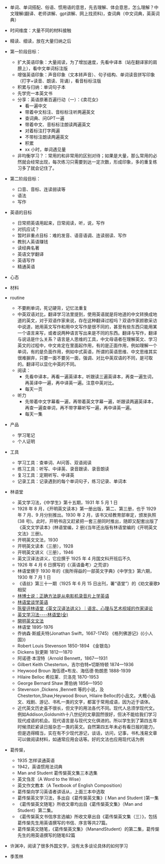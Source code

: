 - 单词、单词搭配、俗语、惯用语的意思，先去理解、体会意思，怎么理解？中文理解(翻译、老师讲解、gpt讲解、网上找资料)，查词典（中文词典，英英词典）
- 时间维度：大量不同的材料接触
- 精读、细读，放在大量归纳之后
- 第一阶段目标：
    - 扩大英语印象：大量阅读，为了增加速度，先看中译本（站在翻译家的肩膀上），看中文单词标注版
    - 增强英语印象：声音印象（文本转声音）、句子结构、单词读音拼写印象（打字+读音、朗读、背诵），看音标标注版
    - 积累与归纳：单词句子本
    - 先学完一本英文书
    - 分享：英语原著百遍行动（一）：《卖花女》
        - 看一遍中文
        - 带着中文标注、音标标注听两遍英文
        - 查词典、问GPT一遍
        - 带着中文、音标标注朗读两遍英文
        - 对着标注打字两遍
        - 不带标注朗读两遍英文
        - 积累
        - xx 小时，单词遇见量
    - 非均衡学习？：常用的和非常用的区别对待；如果是大量，那么常用的必然就会经常出现，每次练习只需要到达一定次数，形成印象，多的重复练习多了就会记住了。
- 第二阶段目标：
    - 口音、音标、连读弱读等
    - 语法
    - 写作

- 英语的目标
    - 日常把英语用起来，日常阅读，听，说，写作
    - 对抗应试？
    - 暂时非重点目标：难的发音、语音语调、连读弱读、写作
    - 教别人英语赚钱
    - 读经典名著
    - 英语文学翻译
    - 英语写作
    - 精通英语
- 心态
- 材料
- routine
    - 不要刷单词，死记硬背，记忆法重复
    - 中英双语对比，翻译学习法里提到，使用英语就是将地道的中文转换成地道的英文，对于双语作家来说，存在这种翻译过程吗？双语作家颜歌采访中说道，她用英文写作和用中文写作是很不同的，甚至有些东西只能用某一个语言来写，或者说两种语言写出来是不同的东西。翻译与写作，翻译与说话是什么关系？语言是人思维的工具，中文母语者在理解英文、学习英文的过程中，中文肯定在里面起作用，有的是正面作用，例如理解一个单词，有的是负面作用，例如中式英语，所谓的英语思维、中文思维其实很难摒弃，只要一面不要另一面，强调、对比中英双语的不同，是可取的。翻译可以显化中英的不同。
    - 阅读：
        - 先看中译本，再看一遍英译本，听跟读三遍英译本，再查一遍生词，再英译中一遍，再中译英一遍。注意中英对比。
        - 每天一页
    - 听力
        - 先带着中文字幕看一遍，再带着英文字幕一遍，听跟读两遍英译本，再查一遍查单词，再不带字幕听写一遍，再中译英一遍。
        - 每天一集
- 产品
    - 学习笔记
    - 个人证明
- 工具
    - 学习工具：查单词、AI问答、双语阅读
    - 练习工具：听写、中译英、录音跟读、录音朗读
    - 复习工具：定期听写、中译英
    - 记录工具：记录遇到的每个单词句子，练习记录、单词本
- 林语堂
    - 英文学习法，《中学生》第十五期，1931 年 5 月 1 日
    - 1928 年 8 月，《开明英文读本》第一册出版，第二、第三册，也于 1929 年 7 月、9 月分别推出。1930 年 2 月，该书又经教育部审定，颁发执照(38 号)。此时，开明书店又赶紧把一套三册同时推出，随即又配套出版了《英文文学读本》(林语堂编，2 册)(当年还出版有林语堂编的《开明英文文法》三册)。
    - 开明英文文法，1930
    - 开明英文读本（三册），1928
    - 开明英文讲义（三册），1946
    - 英文汉译法讲义，它应撰于 1925 年 4 月国文科开班后不久
    - 1926 年 4 月 6 日撰写的《〈英语备考〉之荒谬》
    - 林语堂撰于 1930 年的《我所得益的一部英文字典》《中学生》第六期，1930 年 7 月 1 日
    - 《语丝》第三十一期（1925 年 6 月 15 日出刊，署“语堂”）的《劝文豪歌》相契
    - [林博士说：正确方法是从电影机录音片上学英语](https://www.yingyushijie.com/information/detail/id/1801.html)
    - [林语堂谈学英语](https://www.sohu.com/a/258378079_479536)
    - [陈斐评林语堂《英文汉译法讲义》｜语言、心理与艺术视域的作家译论](https://m.thepaper.cn/newsDetail_forward_26635857)
    - [英文学习法----林语堂(全) ](https://www.douban.com/group/topic/10729618/?_i=1904640iU1BFbI)
    - [開明英文文法](https://taiwanebook.ncl.edu.tw/zh-tw/book/NCL-002528376/reader)
    - 林语堂 1895-1976
    - 乔纳森·斯威夫特(Jonathan Swift，1667-1745) 《格列佛游记》(《小人国》)
    - Robert Louis Stevenson 1850-1894 《金银岛》
    - Dickens 狄更斯 1812—1870
    - 阿诺德·本涅特（Arnold Bennett，1867—1931
    - Gilbert Keith Chesterton，吉尔伯特•切斯特顿 1874—1936
    - Heywood Broun 海伍德•布龙、海伍德·勃朗恩 1888-1939
    - Hilaire Belloc 希拉莱．贝洛克 1870-1953
    - George Bernard Shaw 萧伯纳 1856—1950
    - Stevenson ,Dickens ,Bennett 等的小说，及Chesterton,Shaw,Heywood Broun, Hilaire Belloc的小品文。大概小品文、戏剧、游记、书札一类的文字，都富于常用成语，因为近于语体。
    - 近代英文历史虽不很长，但文字的用法各代不同。现代人总须学现代文。例如Addison,Goldsmith十八世纪的文章固然很好，但决不能给我们学习现代成语的机会。现代语言是与现代文化俱进的。所以学生到了第四五年时候须赶紧读日报杂志一类的英文。自然第四五年未必有看日报的能力，但是选得精当，实在有不少现代游记，谈话，访问，记事，书札浅易文章可以做阅读材料，如通常应用会话等。好的文法也应用现代话为例
- 葛传椝，
    - 1935 怎样读通英语
    - 1942，英语惯用法词典
    - Man and Student 葛传椝英文集三本选集
    - 英文刍言（A Word to the Wise）
    - 英文作文教本（A Textbook of English Composition）
    - 葛传椝向学习英语者讲话从，上面三本中选取
    - 葛传椝英文学习法，多出自《葛传椝英文集》( Man and Student )第一集
    - 《葛传椝英文随笔》所收文章均出自《葛传椝英文集》（Man and Student）第二集。
    - 《葛传椝英文书信序言选编》所收文章出自《葛传椝英文集（三）》，包括葛传椝先生用英语撰写的书信、序言等共27篇。
    - 葛传椝英文随笔，《葛传椝英文集》（ManandStudent）的第二集，葛传椝先生的用英语撰写的随笔62篇
- 许渊冲，阅读了很多外国文学，没有太多谈论具体的如何学习
- 季羡林